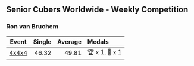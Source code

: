 ## Senior Cubers Worldwide - Weekly Competition
### Ron van Bruchem

| Event | Single | Average | Medals |
| -- | --: | --: | :-- |
| [4x4x4](ron_van_bruchem/444.md) | 46.32 | 49.81 | 🏆 x 1, 🥇 x 1 |

<!-- Global site tag (gtag.js) - Google Analytics -->
<script async src="https://www.googletagmanager.com/gtag/js?id=UA-86348435-3"></script>
<script>window.dataLayer = window.dataLayer || []; function gtag() {dataLayer.push(arguments);} gtag('js', new Date()); gtag('config', 'UA-86348435-3');</script>
